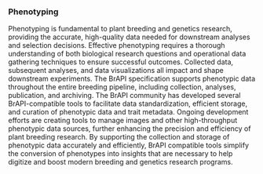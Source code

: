 ### Phenotyping

<!-- Ajay and Trevor -->
Phenotyping is fundamental to plant breeding and genetics research, providing the accurate, high-quality data needed for downstream analyses and selection decisions.
Effective phenotyping requires a thorough understanding of both biological research questions and operational data gathering techniques to ensure successful outcomes.
Collected data, subsequent analyses, and data visualizations all impact and shape downstream experiments.
The BrAPI specification supports phenotypic data throughout the entire breeding pipeline, including collection, analyses, publication, and archiving.
The BrAPI community has developed several BrAPI-compatible tools to facilitate data standardization, efficient storage, and curation of phenotypic data and trait metadata.
Ongoing development efforts are creating tools to manage images and other high-throughput phenotypic data sources, further enhancing the precision and efficiency of plant breeding research.
By supporting the collection and storage of phenotypic data accurately and efficiently, BrAPI compatible tools simplify the conversion of phenotypes into insights that are necessary to help digitize and boost modern breeding and genetics research programs.
